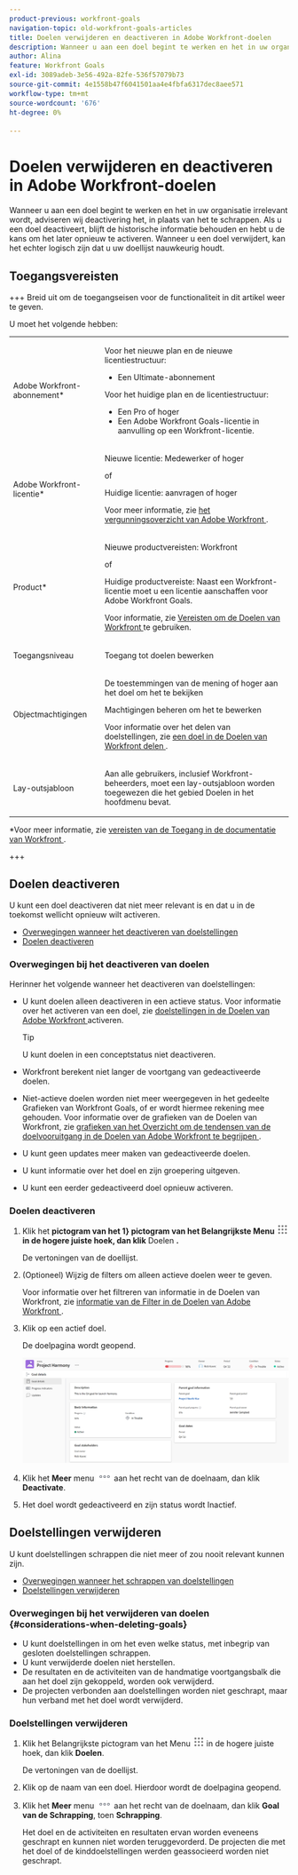 ```yaml
---
product-previous: workfront-goals
navigation-topic: old-workfront-goals-articles
title: Doelen verwijderen en deactiveren in Adobe Workfront-doelen
description: Wanneer u aan een doel begint te werken en het in uw organisatie irrelevant wordt, adviseren wij deactivering het, in plaats van het te schrappen. Als u een doel deactiveert, blijft de historische informatie behouden en hebt u de kans om het later opnieuw te activeren. Wanneer u een doel verwijdert, kan het echter logisch zijn dat u uw doellijst nauwkeurig houdt.
author: Alina
feature: Workfront Goals
exl-id: 3089adeb-3e56-492a-82fe-536f57079b73
source-git-commit: 4e1558b47f6041501aa4e4fbfa6317dec8aee571
workflow-type: tm+mt
source-wordcount: '676'
ht-degree: 0%

---
```


# Doelen verwijderen en deactiveren in Adobe Workfront-doelen

<!--Audited for P&P only: 4/2025-->

Wanneer u aan een doel begint te werken en het in uw organisatie irrelevant wordt, adviseren wij deactivering het, in plaats van het te schrappen. Als u een doel deactiveert, blijft de historische informatie behouden en hebt u de kans om het later opnieuw te activeren. Wanneer u een doel verwijdert, kan het echter logisch zijn dat u uw doellijst nauwkeurig houdt.

## Toegangsvereisten

+++ Breid uit om de toegangseisen voor de functionaliteit in dit artikel weer te geven.

U moet het volgende hebben:

<table style="table-layout:auto">
<col>
</col>
<col>
</col>
<tbody>
 <tr> 
   <td role="rowheader">Adobe Workfront-abonnement*</td> 
   <td> 
   <p>Voor het nieuwe plan en de nieuwe licentiestructuur:
  <ul><li>Een Ultimate-abonnement </li></ul>
   </p>
<p>Voor het huidige plan en de licentiestructuur: 
<ul><li> Een Pro of hoger </li>
  <li>Een Adobe Workfront Goals-licentie in aanvulling op een Workfront-licentie.</li></ul></p>
   </td>  
  </tr>
 <tr>
 <tr>
 <td role="rowheader">Adobe Workfront-licentie*</td>
 <td>
 <p>Nieuwe licentie: Medewerker of hoger</p>
 of
 <p>Huidige licentie: aanvragen of hoger</p> <p>Voor meer informatie, zie <a href="../../administration-and-setup/add-users/access-levels-and-object-permissions/wf-licenses.md" class="MCXref xref"> het vergunningsoverzicht van Adobe Workfront </a>.</p> </td>
 </tr>
 <tr>
 <td role="rowheader">Product*</td>
 <td>
  <p> Nieuwe productvereisten: Workfront</p>
 <p>of</p>
  <p>Huidige productvereiste: Naast een Workfront-licentie moet u een licentie aanschaffen voor Adobe Workfront Goals. </p> <p>Voor informatie, zie <a href="../../workfront-goals/goal-management/access-needed-for-wf-goals.md" class="MCXref xref"> Vereisten om de Doelen van Workfront </a> te gebruiken. </p> </td>
 </tr>
 <tr>
 <td role="rowheader">Toegangsniveau</td>
 <td> <p>Toegang tot doelen bewerken</p> </td>
 </tr>
 <tr data-mc-conditions="">
 <td role="rowheader">Objectmachtigingen</td>
 <td>
  <div>
  <p>De toestemmingen van de mening of hoger aan het doel om het te bekijken</p>
  <p>Machtigingen beheren om het te bewerken</p>
  <p>Voor informatie over het delen van doelstellingen, zie <a href="../../workfront-goals/workfront-goals-settings/share-a-goal.md" class="MCXref xref"> een doel in de Doelen van Workfront delen </a>. </p>
  </div> </td>
 </tr>
<tr>
   <td role="rowheader"><p>Lay-outsjabloon</p></td>
   <td> <p>Aan alle gebruikers, inclusief Workfront-beheerders, moet een lay-outsjabloon worden toegewezen die het gebied Doelen in het hoofdmenu bevat. </p>  
</td>
  </tr>
</tbody>
</table>

*Voor meer informatie, zie [ vereisten van de Toegang in de documentatie van Workfront ](/help/quicksilver/administration-and-setup/add-users/access-levels-and-object-permissions/access-level-requirements-in-documentation.md).

+++

## Doelen deactiveren

U kunt een doel deactiveren dat niet meer relevant is en dat u in de toekomst wellicht opnieuw wilt activeren.

* [ Overwegingen wanneer het deactiveren van doelstellingen ](#considerations-when-deactivating-goals)
* [Doelen deactiveren](#deactivate-goals)

### Overwegingen bij het deactiveren van doelen

Herinner het volgende wanneer het deactiveren van doelstellingen:

* U kunt doelen alleen deactiveren in een actieve status. Voor informatie over het activeren van een doel, zie [ doelstellingen in de Doelen van Adobe Workfront ](../../workfront-goals/goal-management/activate-goals.md) activeren.

  >[!TIP]
  >
  >U kunt doelen in een conceptstatus niet deactiveren.

* Workfront berekent niet langer de voortgang van gedeactiveerde doelen.
* Niet-actieve doelen worden niet meer weergegeven in het gedeelte Grafieken van Workfront Goals, of er wordt hiermee rekening mee gehouden. Voor informatie over de grafieken van de Doelen van Workfront, zie [ grafieken van het Overzicht om de tendensen van de doelvooruitgang in de Doelen van Adobe Workfront te begrijpen ](../../workfront-goals/goal-review-and-workfront-goals-sections/review-goal-graphs.md).

  <!--* The Check-in section. For information about the Check-in page, see [Update goal progress in Adobe Workfront Goals](../../workfront-goals/goal-review-and-workfront-goals-sections/check-in-goals.md). -->

* U kunt geen updates meer maken van gedeactiveerde doelen.
* U kunt informatie over het doel en zijn groepering uitgeven.
* U kunt een eerder gedeactiveerd doel opnieuw activeren.

### Doelen deactiveren

<!--
Deactivating goals differs depending on which environment you use.

### Deactivate goals in the Production environment


1. Go to the goal that you want to deactivate.

   For example, go to the Goal List and click the name of a goal.

   The Goal Details panel opens on the right.

   >[!TIP]
   >
   >You can open goals from any sections of Workfront Goals.

1. Click the **More icon** ![More icon](assets/more-icon.png), then click **Deactivate**.

   ![Deactivate goal](assets/deactivate-goal-highlighted.png)

   The goal status changes to Inactive. 

1. Click the **X** icon in the upper-right to close Goal Details.
-->

1. Klik het **pictogram van het 1&rbrace; pictogram van het Belangrijkste Menu ![ ](assets/main-menu-icon.png) in de hogere juiste hoek, dan klik** Doelen **.**

   De vertoningen van de doellijst.

   <!-- Add this when Shell is available to all: or (if available), click the **Main Menu** icon ![Main menu icon](../goal-management/assets/three-line-main-menu-icon.png) in the upper-left corner)
   -->

1. (Optioneel) Wijzig de filters om alleen actieve doelen weer te geven.

   Voor informatie over het filtreren van informatie in de Doelen van Workfront, zie [ informatie van de Filter in de Doelen van Adobe Workfront ](../goal-management/filter-information-wf-goals.md).

1. Klik op een actief doel.

   De doelpagina wordt geopend.

   ![ Goal pagina ](assets/goal-page-unshimmed.png)

1. Klik het **Meer** menu ![ Meer pictogram ](assets/more-icon.png) aan het recht van de doelnaam, dan klik **Deactivate**.

1. Het doel wordt gedeactiveerd en zijn status wordt Inactief.

## Doelstellingen verwijderen

U kunt doelstellingen schrappen die niet meer of zou nooit relevant kunnen zijn.

* [ Overwegingen wanneer het schrappen van doelstellingen ](#considerations-when-deleting-goals)
* [Doelstellingen verwijderen](#delete-goals)

### Overwegingen bij het verwijderen van doelen {#considerations-when-deleting-goals}

* U kunt doelstellingen in om het even welke status, met inbegrip van gesloten doelstellingen schrappen.
* U kunt verwijderde doelen niet herstellen.
* De resultaten en de activiteiten van de handmatige voortgangsbalk die aan het doel zijn gekoppeld, worden ook verwijderd.
* De projecten verbonden aan doelstellingen worden niet geschrapt, maar hun verband met het doel wordt verwijderd.

### Doelstellingen verwijderen

<!--
Deleting  goals differs depending on which environment you use.

#### Delete goals in the Production environment

1. Go to the goal that you want to delete.

   For example, go to the Goal List and click a goal.

   The Goal Details panel opens on the right. 

1. Click the **More icon** ![More icon](assets/more-icon.png), then click **Delete**.

   ![Delete goal](assets/delete-goal-highlighted.png)

1. Click **Yes, delete**.

   The goal is removed from the Goal List and cannot be recovered.
-->

1. Klik het Belangrijkste pictogram van het Menu ![ Belangrijkste pictogram van het Menu ](assets/main-menu-icon.png) in de hogere juiste hoek, dan klik **Doelen**.

   De vertoningen van de doellijst.

   <!-- Add this when Shell is available to all: or (if available), click the **Main Menu** icon ![Main menu icon](../goal-management/assets/three-line-main-menu-icon.png) in the upper-left corner)
   -->
1. Klik op de naam van een doel. Hierdoor wordt de doelpagina geopend.
1. Klik het **Meer** menu ![ Meer pictogram ](assets/more-icon.png) aan het recht van de doelnaam, dan klik **Goal van de Schrapping**, toen **Schrapping**.

   Het doel en de activiteiten en resultaten ervan worden eveneens geschrapt en kunnen niet worden teruggevorderd. De projecten die met het doel of de kinddoelstellingen werden geassocieerd worden niet geschrapt.


